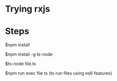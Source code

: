 # Trying rxjs
# Steps
$npm install

$npm install -g ts-node

$ts-node file.ts

$npm run exec file.ts (to run files using es6 features)